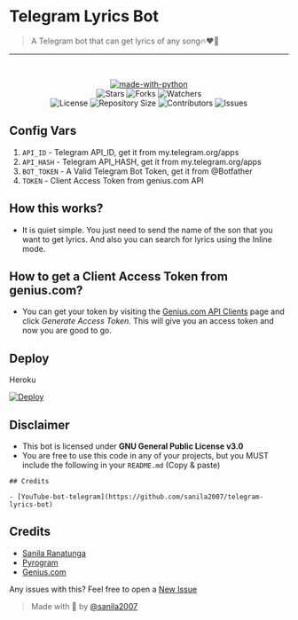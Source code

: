 # Telegram Lyrics Bot

> A Telegram bot that can get lyrics of any song🔥❤️💫
---------------------
<br>
<p align="center">
<a href="https://python.org"><img src="http://forthebadge.com/images/badges/made-with-python.svg" alt="made-with-python"></a>
<br>
    <img src="https://img.shields.io/github/stars/sanila2007/telegram-lyrics-bot?style=for-the-badge" alt="Stars">
    <img src="https://img.shields.io/github/forks/sanila2007/telegram-lyrics-bot?style=for-the-badge" alt="Forks">
    <img src="https://img.shields.io/github/watchers/sanila2007/telegram-lyrics-bot?style=for-the-badge" alt="Watchers"> 
<br>
    <img src="https://img.shields.io/github/license/sanila2007/telegram-lyrics-bot?style=for-the-badge" alt="License">
    <img src="https://img.shields.io/github/repo-size/sanila2007/telegram-lyrics-bot?style=for-the-badge" alt="Repository Size">
    <img src="https://img.shields.io/github/contributors/sanila2007/telegram-lyrics-bot?style=for-the-badge" alt="Contributors">
    <img src="https://img.shields.io/github/issues/sanila2007/telegram-lyrics-bot?style=for-the-badge" alt="Issues">
</p>

## Config Vars
1. `API_ID` - Telegram API_ID, get it from my.telegram.org/apps
2. `API_HASH` - Telegram API_HASH, get it from my.telegram.org/apps
3. `BOT_TOKEN` - A Valid Telegram Bot Token, get it from @Botfather
4. `TOKEN` - Client Access Token from genius.com API

## How this works?
- It is quiet simple. You just need to send the name of the son that you want to get lyrics. And also you can search for lyrics using the Inline mode.

## How to get a Client Access Token from genius.com?
- You can get your token by visiting the [Genius.com API Clients](https://genius.com/api-clients) page and click <i>Generate Access Token.</i> This will give you an access token and now you are good to go.

## Deploy

Heroku

[![Deploy](https://www.herokucdn.com/deploy/button.svg)](https://heroku.com/deploy?template=https://github.com/sanila2007/telegram-lyrics-bot)

## Disclaimer 

- This bot is licensed under <b>GNU General Public License v3.0</b>
- You are free to use this code in any of your projects, but you MUST include the following in your `README.md` (Copy & paste)
```
## Credits

- [YouTube-bot-telegram](https://github.com/sanila2007/telegram-lyrics-bot)
```

## Credits

- [Sanila Ranatunga](https://github.com/sanila2007)
- [Pyrogram](https://github.com/pyrogram/pyrogram)
- [Genius.com](https://genius.com/)

Any issues with this? Feel free to open a [New Issue](https://github.com/sanila2007/telegram-lyrics-bot/issues)

> Made with 💞 by <a href="https://github.com/sanila2007">@sanila2007</a>
